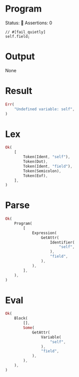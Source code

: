 # Program
Status: 🔴
Assertions: 0

```rustleaf
// #[fail_quietly]
self.field;
```

# Output
None

# Result
```rust
Err(
    "Undefined variable: self",
)
```

# Lex
```rust
Ok(
    [
        Token(Ident, "self"),
        Token(Dot),
        Token(Ident, "field"),
        Token(Semicolon),
        Token(Eof),
    ],
)
```

# Parse
```rust
Ok(
    Program(
        [
            Expression(
                GetAttr(
                    Identifier(
                        "self",
                    ),
                    "field",
                ),
            ),
        ],
    ),
)
```

# Eval
```rust
Ok(
    Block(
        [],
        Some(
            GetAttr(
                Variable(
                    "self",
                ),
                "field",
            ),
        ),
    ),
)
```